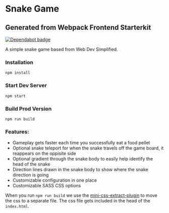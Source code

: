# Snake Game

## Generated from Webpack Frontend Starterkit

[![Dependabot badge](https://flat.badgen.net/dependabot/wbkd/webpack-starter?icon=dependabot)](https://dependabot.com/)

A simple snake game based from Web Dev Simplified.

### Installation

```
npm install
```

### Start Dev Server

```
npm start
```

### Build Prod Version

```
npm run build
```

### Features:

-   Gameplay gets faster each time you successfully eat a food pellet
-   Optional snake teleport for when the snake travels off the game board, it reappears on the oppisite side
-   Optional gradient through the snake body to easily help identify the head of the snake
-   Direction lines drawn in the snake body to show where the snake direction is going
-   Customizable configuration in one place
-   Customizable SASS CSS options

When you run `npm run build` we use the [mini-css-extract-plugin](https://github.com/webpack-contrib/mini-css-extract-plugin) to move the css to a separate file. The css file gets included in the head of the `index.html`.
